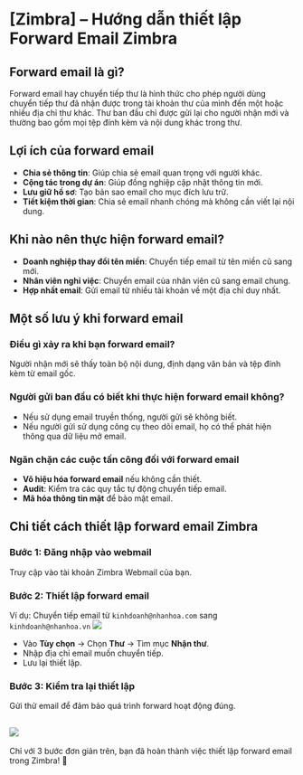 # [Zimbra] – Hướng dẫn thiết lập Forward Email Zimbra

## Forward email là gì?

Forward email hay chuyển tiếp thư là hình thức cho phép người dùng chuyển tiếp thư đã nhận được trong tài khoản thư của mình đến một hoặc nhiều địa chỉ thư khác. Thư ban đầu chỉ được gửi lại cho người nhận mới và thường bao gồm mọi tệp đính kèm và nội dung khác trong thư. 

## Lợi ích của forward email

- **Chia sẻ thông tin**: Giúp chia sẻ email quan trọng với người khác.
- **Cộng tác trong dự án**: Giúp đồng nghiệp cập nhật thông tin mới.
- **Lưu giữ hồ sơ**: Tạo bản sao email cho mục đích lưu trữ.
- **Tiết kiệm thời gian**: Chia sẻ email nhanh chóng mà không cần viết lại nội dung.

## Khi nào nên thực hiện forward email?

- **Doanh nghiệp thay đổi tên miền**: Chuyển tiếp email từ tên miền cũ sang mới.
- **Nhân viên nghỉ việc**: Chuyển email của nhân viên cũ sang email chung.
- **Hợp nhất email**: Gửi email từ nhiều tài khoản về một địa chỉ duy nhất.

## Một số lưu ý khi forward email

### Điều gì xảy ra khi bạn forward email?

Người nhận mới sẽ thấy toàn bộ nội dung, định dạng văn bản và tệp đính kèm từ email gốc.

### Người gửi ban đầu có biết khi thực hiện forward email không?

- Nếu sử dụng email truyền thống, người gửi sẽ không biết.
- Nếu người gửi sử dụng công cụ theo dõi email, họ có thể phát hiện thông qua dữ liệu mở email.

### Ngăn chặn các cuộc tấn công đối với forward email

- **Vô hiệu hóa forward email** nếu không cần thiết.
- **Audit**: Kiểm tra các quy tắc tự động chuyển tiếp email.
- **Mã hóa thông tin mật** để bảo mật email.

## Chi tiết cách thiết lập forward email Zimbra

### Bước 1: Đăng nhập vào webmail

Truy cập vào tài khoản Zimbra Webmail của bạn.

### Bước 2: Thiết lập forward email

Ví dụ: Chuyển tiếp email từ `kinhdoanh@nhanhoa.com` sang `kinhdoanh@nhanhoa.vn`
![](https://img001.prntscr.com/file/img001/6KrqoNy0R5-XT0z_WIkrKg.png)
- Vào **Tùy chọn** → Chọn **Thư** → Tìm mục **Nhận thư**.
- Nhập địa chỉ email muốn chuyển tiếp.
- Lưu lại thiết lập.

### Bước 3: Kiểm tra lại thiết lập

Gửi thử email để đảm bảo quá trình forward hoạt động đúng.

![](https://img001.prntscr.com/file/img001/lmyZCA82RnyUBLRnaCchxg.png)
---

Chỉ với 3 bước đơn giản trên, bạn đã hoàn thành việc thiết lập forward email trong Zimbra! 🎉
